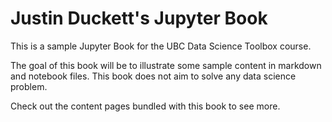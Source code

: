 # Justin Duckett's Jupyter Book

This is a sample Jupyter Book for the UBC Data Science Toolbox course.

The goal of this book will be to illustrate some sample content in markdown and notebook files. This book does not aim to solve any data science problem.

Check out the content pages bundled with this book to see more.

```{tableofcontents}
```
